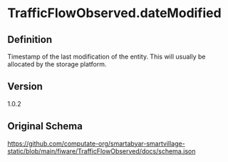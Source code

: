 # TrafficFlowObserved.dateModified

## Definition
Timestamp of the last modification of the entity. This will usually be allocated by the storage platform.

## Version
1.0.2

## Original Schema
https://github.com/computate-org/smartabyar-smartvillage-static/blob/main/fiware/TrafficFlowObserved/docs/schema.json
